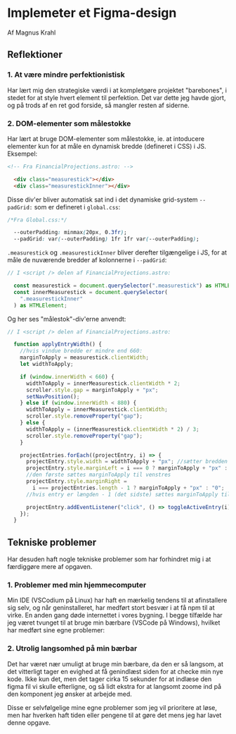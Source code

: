 # Implemeter et Figma-design

Af Magnus Krahl

## Reflektioner


### 1. At være mindre perfektionistisk
Har lært mig den strategiske værdi i at kompletgøre projektet "barebones", i stedet for at  style hvert element til perfektion. Det var dette jeg havde gjort, og på trods af en ret god forside, så mangler resten af siderne.

### 2. DOM-elementer som målestokke
Har lært at bruge DOM-elementer som målestokke, ie. at intoducere elementer kun for at måle en dynamisk bredde (defineret i CSS) i JS. Eksempel:
```html
<!-- Fra FinancialProjections.astro: -->

  <div class="measurestick"></div>
  <div class="measurestickInner"></div>
```
Disse div'er bliver automatisk sat ind i det dynamiske grid-system `--padGrid:` som er defineret i `global.css`:
```css
/*Fra Global.css:*/

  --outerPadding: minmax(20px, 0.3fr);
  --padGrid: var(--outerPadding) 1fr 1fr var(--outerPadding);
```

`.measurestick` og `.measurestickInner` bliver derefter tilgængelige i JS, for at måle de nuværende bredder af kolonnerne i `--padGrid`:
```javascript
// I <script /> delen af FinancialProjections.astro:

  const measurestick = document.querySelector(".measurestick") as HTMLElement;
  const innerMeasurestick = document.querySelector(
    ".measurestickInner"
  ) as HTMLElement;  
```
Og her ses "målestok"-div'erne anvendt:
```javascript
// I <script /> delen af FinancialProjections.astro:

  function applyEntryWidth() {
    //hvis vindue bredde er mindre end 660:
    marginToApply = measurestick.clientWidth;
    let widthToApply;

    if (window.innerWidth < 660) {
      widthToApply = innerMeasurestick.clientWidth * 2;
      scroller.style.gap = marginToApply + "px";
      setNavPosition();
    } else if (window.innerWidth < 880) {
      widthToApply = innerMeasurestick.clientWidth;
      scroller.style.removeProperty("gap");
    } else {
      widthToApply = (innerMeasurestick.clientWidth * 2) / 3;
      scroller.style.removeProperty("gap");
    }

    projectEntries.forEach((projectEntry, i) => {
      projectEntry.style.width = widthToApply + "px"; //sætter bredden til alle elementer
      projectEntry.style.marginLeft = i === 0 ? marginToApply + "px" : "0"; //hvis entry er
      //den første sættes marginToApply til venstres
      projectEntry.style.marginRight =
        i === projectEntries.length - 1 ? marginToApply + "px" : "0";
      //hvis entry er længden - 1 (det sidste) sættes marginToApply til højre

      projectEntry.addEventListener("click", () => toggleActiveEntry(i));
    });
  }

```

## Tekniske problemer
Har desuden haft nogle tekniske problemer som har forhindret mig i at færdiggøre mere af opgaven.

### 1. Problemer med min hjemmecomputer
Min IDE (VSCodium på Linux) har haft en mærkelig tendens til at afinstallere sig selv, og når geninstalleret, har medført stort besvær i at få npm til at virke. En anden gang døde internettet i vores bygning. I begge tilfælde har jeg været tvunget til at bruge min bærbare (VSCode på Windows), hvilket har medført sine egne problemer:

### 2. Utrolig langsomhed på min bærbar
Det har været nær umuligt at bruge min bærbare, da den er så langsom, at det vitterligt tager en evighed at få genindlæst siden for at checke min nye kode. Ikke kun det, men det tager cirka 15 sekunder for at indlæse den figma fil vi skulle efterligne, og så lidt ekstra for at langsomt zoome ind på den komponent jeg ønsker at arbejde med.

Disse er selvfølgelige mine egne problemer som jeg vil prioritere at løse, men har hverken haft tiden eller pengene til at gøre det mens jeg har lavet denne opgave.


